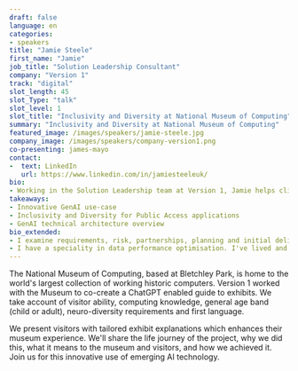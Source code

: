 ```yaml
---
draft: false
language: en
categories:
- speakers
title: "Jamie Steele"
first_name: "Jamie"
job_title: "Solution Leadership Consultant"
company: "Version 1"
track: "digital"
slot_length: 45
slot_Type: "talk"
slot_level: 1
slot_title: "Inclusivity and Diversity at National Museum of Computing"
summary: "Inclusivity and Diversity at National Museum of Computing"
featured_image: /images/speakers/jamie-steele.jpg
company_image: /images/speakers/company-version1.png
co-presenting: james-mayo
contact:
-  text: LinkedIn
   url: https://www.linkedin.com/in/jamiesteeleuk/
bio:
- Working in the Solution Leadership team at Version 1, Jamie helps clients with technology assessment, architecture, gap analysis, strategy & vision, and long-term roadmaps. 
takeaways:
- Innovative GenAI use-case
- Inclusivity and Diversity for Public Access applications
- GenAI technical architecture overview
bio_extended:
- I examine requirements, risk, partnerships, planning and initial delivery, and business cases. I do this with a data-focused lens, working on the technical and business aspects. 
- I have a speciality in data performance optimisation. I've lived and worked in Devon for the majority of my life. When I'm not thinking about data, you'll find me cycling or hiking in the beautiful countryside.
---
```


The National Museum of Computing, based at Bletchley Park, is home to the world's largest collection of working historic computers. Version 1 worked with the Museum to co-create a ChatGPT enabled guide to exhibits. We take account of visitor ability, computing knowledge, general age band (child or adult), neuro-diversity requirements and first language. 

We present visitors with tailored exhibit explanations which enhances their museum experience. We'll share the life journey of the project, why we did this, what it means to the museum and visitors, and how we achieved it. Join us for this innovative use of emerging AI technology.